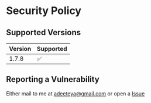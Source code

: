 # Security Policy

## Supported Versions

| Version | Supported          |
|---------|--------------------|
| 1.7.8   | :white_check_mark: |

## Reporting a Vulnerability

Either mail to me at adeeteya@gmail.com or open a [Issue](www.github.com/Classipod/issues)
